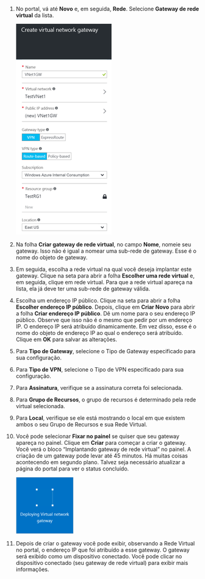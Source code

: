 1. No portal, vá até **Novo** e, em seguida, **Rede**. Selecione **Gateway de rede virtual** da lista.

	![Gateway](./media/vpn-gateway-add-gw-rm-portal-include/creategw250.png)

2. Na folha **Criar gateway de rede virtual**, no campo **Nome**, nomeie seu gateway. Isso não é igual a nomear uma sub-rede de gateway. Esse é o nome do objeto de gateway.
 
3. Em seguida, escolha a rede virtual na qual você deseja implantar este gateway. Clique na seta para abrir a folha **Escolher uma rede virtual** e, em seguida, clique em rede virtual. Para que a rede virtual apareça na lista, ela já deve ter uma sub-rede de gateway válida.

4. Escolha um endereço IP público. Clique na seta para abrir a folha **Escolher endereço IP público**. Depois, clique em **Criar Novo** para abrir a folha **Criar endereço IP público**. Dê um nome para o seu endereço IP público. Observe que isso não é o mesmo que pedir por um endereço IP. O endereço IP será atribuído dinamicamente. Em vez disso, esse é o nome do objeto de endereço IP ao qual o endereço será atribuído. Clique em **OK** para salvar as alterações.

5. Para **Tipo de Gateway**, selecione o Tipo de Gateway especificado para sua configuração.

6. Para **Tipo de VPN**, selecione o Tipo de VPN especificado para sua configuração.

7. Para **Assinatura**, verifique se a assinatura correta foi selecionada.

8. Para **Grupo de Recursos**, o grupo de recursos é determinado pela rede virtual selecionada.

9. Para **Local**, verifique se ele está mostrando o local em que existem ambos o seu Grupo de Recursos e sua Rede Virtual.

10. Você pode selecionar **Fixar no painel** se quiser que seu gateway apareça no painel. Clique em **Criar** para começar a criar o gateway. Você verá o bloco “Implantando gateway de rede virtual” no painel. A criação de um gateway pode levar até 45 minutos. Há muitas coisas acontecendo em segundo plano. Talvez seja necessário atualizar a página do portal para ver o status concluído.

	
	![Gateway](./media/vpn-gateway-add-gw-rm-portal-include/deployvnetgw150.png)

11. Depois de criar o gateway você pode exibir, observando a Rede Virtual no portal, o endereço IP que foi atribuído a esse gateway. O gateway será exibido como um dispositivo conectado. Você pode clicar no dispositivo conectado (seu gateway de rede virtual) para exibir mais informações.

<!---HONumber=AcomDC_0406_2016-->